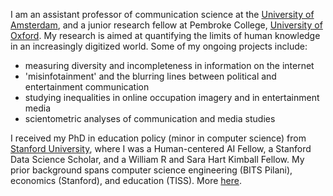 I am an assistant professor of communication science at the [University of Amsterdam](https://ascor.uva.nl/), and a junior research fellow at Pembroke College, [University of Oxford](https://www.ox.ac.uk/). My research is aimed at quantifying the limits of human knowledge in an increasingly digitized world. Some of my ongoing projects include:

- measuring diversity and incompleteness in information on the internet
- 'misinfotainment' and the blurring lines between political and entertainment communication
- studying inequalities in online occupation imagery and in entertainment media
- scientometric analyses of communication and media studies

I received my PhD in education policy (minor in computer science) from [Stanford University](https://www.stanford.edu/), where I was a Human-centered AI Fellow, a Stanford Data Science Scholar, and a William R and Sara Hart Kimball Fellow. My prior background spans computer science engineering (BITS Pilani), economics (Stanford), and education (TISS). More
<a href="https://saurabh-khanna.github.io/assets/pdf/CV_Saurabh_Khanna.pdf" target="_blank">here</a>.
